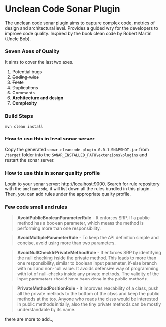 # Unclean Code Sonar Plugin #
The unclean code sonar plugin aims to capture complex code, metrics of design and architectural level. 
Provides a guided way for the developers to improve code quality.
Inspired by the book clean code by Robert Martin (Uncle Bob).

### Seven Axes of Quality ###
It aims to cover the last two axes.

 1. ~~Potential bugs~~ 
 2. ~~Coding rules~~ 
 3. ~~Tests~~
 4. ~~Duplications~~ 
 5. ~~Comments~~ 
 6. **Architecture and design**
 7. **Complexity**
 

### Build Steps ###

`mvn clean install` 


### How to use this in local sonar server ###

Copy the generated `sonar-cleancode-plugin-0.0.1-SNAPSHOT.jar` from `/target` folder into the `SONAR_INSTALLED_PATH\extensions\plugins`
and restart the sonar server.


### How to use this in sonar quality profile ###

Login to your sonar server: http://localhost:9000. 
Search for rule repository with the `uncleancode`, it will list down all the rules bundled in this plugin.
Then, you can add rules under the appropriate quality profile.


### Few code smell and rules ###

> **AvoidPublicBooleanParameterRule** - It enforces SRP. If a public method has a boolean parameter, which means the method is performing more than one responsibility.

>**AvoidMultipleParameterRule** - To keep the API definition simple and concise, avoid using more than two parameters.

>**AvoidNullCheckInPrivateMethodRule** - It enforces SRP by identifying the null checking inside the private method. This leads to more than one responsibility, similar to boolean input parameter, if-else branch with null and non-null value. It avoids defensive way of programming with lot of null-checks inside any private methods. The validity of the input parameters should have been done in the public methods. 

> **PrivateMethodPositionRule** - It improves readability of a class, push all the private methods to the bottom of the class and keep the public methods at the top.
Anyone who reads the class would be interested in public methods initially, also the tiny private methods can be mostly understandable by its name.


there are more to add..,
